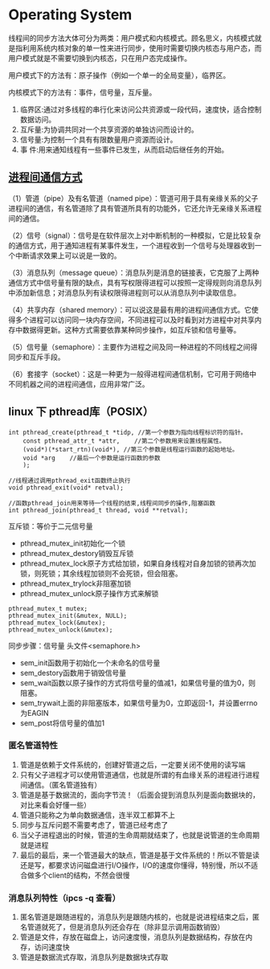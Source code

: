 # Operating System

线程间的同步方法大体可分为两类：用户模式和内核模式。顾名思义，内核模式就是指利用系统内核对象的单一性来进行同步，使用时需要切换内核态与用户态，而用户模式就是不需要切换到内核态，只在用户态完成操作。

用户模式下的方法有：原子操作（例如一个单一的全局变量），临界区。

内核模式下的方法有：事件，信号量，互斥量。

1. 临界区:通过对多线程的串行化来访问公共资源或一段代码，速度快，适合控制数据访问。 
2. 互斥量:为协调共同对一个共享资源的单独访问而设计的。 
3. 信号量:为控制一个具有有限数量用户资源而设计。 
4. 事 件:用来通知线程有一些事件已发生，从而启动后继任务的开始。

## [进程间通信方式](http://www.cnblogs.com/lenomirei/p/5636339.html)

（1）管道（pipe）及有名管道（named pipe）：管道可用于具有亲缘关系的父子进程间的通信，有名管道除了具有管道所具有的功能外，它还允许无亲缘关系进程间的通信。

（2）信号（signal）：信号是在软件层次上对中断机制的一种模拟，它是比较复杂的通信方式，用于通知进程有某事件发生，一个进程收到一个信号与处理器收到一个中断请求效果上可以说是一致的。

（3）消息队列（message queue）：消息队列是消息的链接表，它克服了上两种通信方式中信号量有限的缺点，具有写权限得进程可以按照一定得规则向消息队列中添加新信息；对消息队列有读权限得进程则可以从消息队列中读取信息。

（4）共享内存（shared memory）：可以说这是最有用的进程间通信方式。它使得多个进程可以访问同一块内存空间，不同进程可以及时看到对方进程中对共享内存中数据得更新。这种方式需要依靠某种同步操作，如互斥锁和信号量等。

（5）信号量（semaphore）：主要作为进程之间及同一种进程的不同线程之间得同步和互斥手段。

（6）套接字（socket）：这是一种更为一般得进程间通信机制，它可用于网络中不同机器之间的进程间通信，应用非常广泛。


## linux 下 pthread库（POSIX）
```
int pthread_create(pthread_t *tidp, //第一个参数为指向线程标识符的指针。
    const pthread_attr_t *attr,    //第二个参数用来设置线程属性。
    (void*)(*start_rtn)(void*), //第三个参数是线程运行函数的起始地址。
    void *arg    //最后一个参数是运行函数的参数
    );

//线程通过调用pthread_exit函数终止执行
void pthread_exit(void* retval);

//函数pthread_join用来等待一个线程的结束,线程间同步的操作,阻塞函数
int pthread_join(pthread_t thread, void **retval);

```
互斥锁：等价于二元信号量

- pthread_mutex_init初始化一个锁
- pthread_mutex_destory销毁互斥锁
- pthread_mutex_lock原子方式给加锁，如果自身线程对自身加锁的锁再次加锁，则死锁；其余线程加锁则不会死锁，但会阻塞。
- pthread_mutex_trylock非阻塞加锁
- pthread_mutex_unlock原子操作方式来解锁

``` 
pthread_mutex_t mutex;
pthread_mutex_init(&mutex, NULL);
pthread_mutex_lock(&mutex);
pthread_mutex_unlock(&mutex);
``` 

同步步骤：信号量 头文件<semaphore.h>

- sem_init函数用于初始化一个未命名的信号量
- sem_destory函数用于销毁信号量
- sem_wait函数以原子操作的方式将信号量的值减1，如果信号量的值为0，则阻塞。
- sem_trywait上面的非阻塞版本，如果信号量为0，立即返回-1，并设置errno为EAGIN
- sem_post将信号量的值加1


### 匿名管道特性

1. 管道是依赖于文件系统的，创建好管道之后，一定要关闭不使用的读写端
2. 只有父子进程才可以使用管道通信，也就是所谓的有血缘关系的进程进行进程间通信。（匿名管道独有）
3. 管道是基于数据流的，面向字节流！（后面会提到消息队列是面向数据块的，对比来看会好懂一些）
4. 管道只能称之为单向数据通信，连半双工都算不上
5. 同步与互斥问题不需要考虑了，管道已经考虑了
6. 当父子进程退出的时候，管道的生命周期就结束了，也就是说管道的生命周期就是进程
7. 最后的最后，来一个管道最大的缺点，管道是基于文件系统的！所以不管是读还是写，都要求访问磁盘进行I/O操作，I/O的速度你懂得，特别慢，所以不适合做多个client的结构，不然会很慢

### 消息队列特性（ipcs -q 查看）
1. 匿名管道是跟随进程的，消息队列是跟随内核的，也就是说进程结束之后，匿名管道就死了，但是消息队列还会存在（除非显示调用函数销毁）
1. 管道是文件，存放在磁盘上，访问速度慢，消息队列是数据结构，存放在内存，访问速度快
1. 管道是数据流式存取，消息队列是数据块式存取
